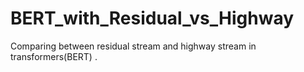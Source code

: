 # BERT_with_Residual_vs_Highway
Comparing between residual stream and highway stream in transformers(BERT) .
